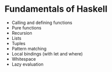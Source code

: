 # Fundamentals of Haskell

* Calling and defining functions
* Pure functions
* Recursion
* Lists
* Tuples
* Pattern matching
* Local bindings (with let and where)
* Whitespace
* Lazy evaluation
